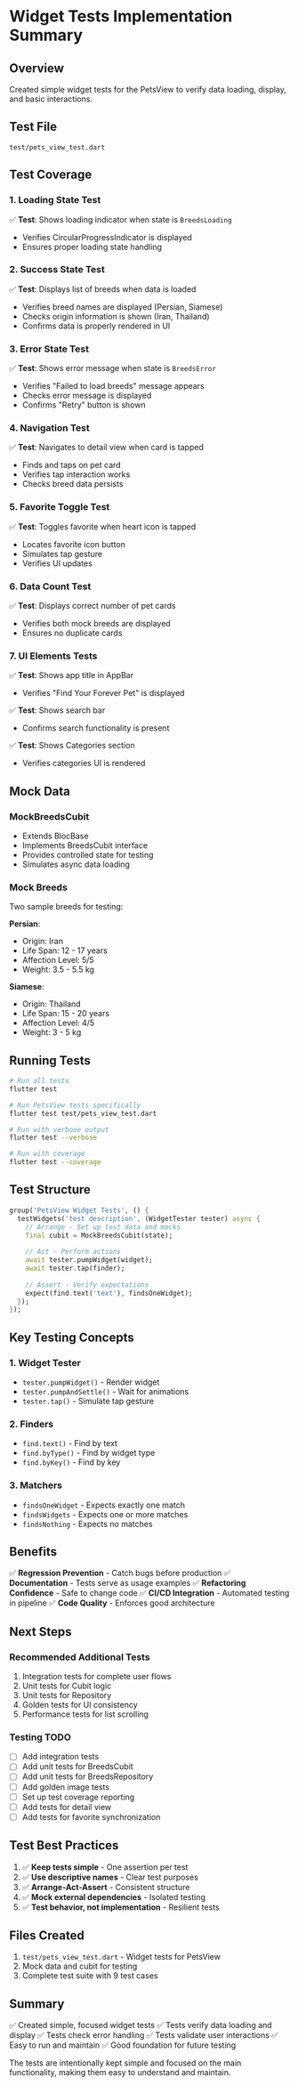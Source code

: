 # Widget Tests Implementation Summary

## Overview
Created simple widget tests for the PetsView to verify data loading, display, and basic interactions.

## Test File
`test/pets_view_test.dart`

## Test Coverage

### 1. Loading State Test
✅ **Test**: Shows loading indicator when state is `BreedsLoading`
- Verifies CircularProgressIndicator is displayed
- Ensures proper loading state handling

### 2. Success State Test
✅ **Test**: Displays list of breeds when data is loaded
- Verifies breed names are displayed (Persian, Siamese)
- Checks origin information is shown (Iran, Thailand)
- Confirms data is properly rendered in UI

### 3. Error State Test
✅ **Test**: Shows error message when state is `BreedsError`
- Verifies "Failed to load breeds" message appears
- Checks error message is displayed
- Confirms "Retry" button is shown

### 4. Navigation Test
✅ **Test**: Navigates to detail view when card is tapped
- Finds and taps on pet card
- Verifies tap interaction works
- Checks breed data persists

### 5. Favorite Toggle Test
✅ **Test**: Toggles favorite when heart icon is tapped
- Locates favorite icon button
- Simulates tap gesture
- Verifies UI updates

### 6. Data Count Test
✅ **Test**: Displays correct number of pet cards
- Verifies both mock breeds are displayed
- Ensures no duplicate cards

### 7. UI Elements Tests
✅ **Test**: Shows app title in AppBar
- Verifies "Find Your Forever Pet" is displayed

✅ **Test**: Shows search bar
- Confirms search functionality is present

✅ **Test**: Shows Categories section
- Verifies categories UI is rendered

## Mock Data

### MockBreedsCubit
- Extends BlocBase<BreedsState>
- Implements BreedsCubit interface
- Provides controlled state for testing
- Simulates async data loading

### Mock Breeds
Two sample breeds for testing:

**Persian**:
- Origin: Iran
- Life Span: 12 - 17 years
- Affection Level: 5/5
- Weight: 3.5 - 5.5 kg

**Siamese**:
- Origin: Thailand
- Life Span: 15 - 20 years
- Affection Level: 4/5
- Weight: 3 - 5 kg

## Running Tests

```bash
# Run all tests
flutter test

# Run PetsView tests specifically
flutter test test/pets_view_test.dart

# Run with verbose output
flutter test --verbose

# Run with coverage
flutter test --coverage
```

## Test Structure

```dart
group('PetsView Widget Tests', () {
  testWidgets('test description', (WidgetTester tester) async {
    // Arrange - Set up test data and mocks
    final cubit = MockBreedsCubit(state);
    
    // Act - Perform actions
    await tester.pumpWidget(widget);
    await tester.tap(finder);
    
    // Assert - Verify expectations
    expect(find.text('text'), findsOneWidget);
  });
});
```

## Key Testing Concepts

### 1. Widget Tester
- `tester.pumpWidget()` - Render widget
- `tester.pumpAndSettle()` - Wait for animations
- `tester.tap()` - Simulate tap gesture

### 2. Finders
- `find.text()` - Find by text
- `find.byType()` - Find by widget type
- `find.byKey()` - Find by key

### 3. Matchers
- `findsOneWidget` - Expects exactly one match
- `findsWidgets` - Expects one or more matches
- `findsNothing` - Expects no matches

## Benefits

✅ **Regression Prevention** - Catch bugs before production
✅ **Documentation** - Tests serve as usage examples
✅ **Refactoring Confidence** - Safe to change code
✅ **CI/CD Integration** - Automated testing in pipeline
✅ **Code Quality** - Enforces good architecture

## Next Steps

### Recommended Additional Tests
1. Integration tests for complete user flows
2. Unit tests for Cubit logic
3. Unit tests for Repository
4. Golden tests for UI consistency
5. Performance tests for list scrolling

### Testing TODO
- [ ] Add integration tests
- [ ] Add unit tests for BreedsCubit
- [ ] Add unit tests for BreedsRepository
- [ ] Add golden image tests
- [ ] Set up test coverage reporting
- [ ] Add tests for detail view
- [ ] Add tests for favorite synchronization

## Test Best Practices

1. ✅ **Keep tests simple** - One assertion per test
2. ✅ **Use descriptive names** - Clear test purposes
3. ✅ **Arrange-Act-Assert** - Consistent structure
4. ✅ **Mock external dependencies** - Isolated testing
5. ✅ **Test behavior, not implementation** - Resilient tests

## Files Created

1. `test/pets_view_test.dart` - Widget tests for PetsView
2. Mock data and cubit for testing
3. Complete test suite with 9 test cases

## Summary

✅ Created simple, focused widget tests
✅ Tests verify data loading and display
✅ Tests check error handling
✅ Tests validate user interactions
✅ Easy to run and maintain
✅ Good foundation for future testing

The tests are intentionally kept simple and focused on the main functionality, making them easy to understand and maintain.
